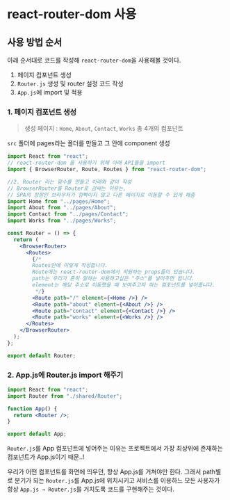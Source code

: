 # react-router-dom 사용

## 사용 방법 순서

아래 순서대로 코드를 작성해 `react-router-dom`을 사용해볼 것이다. 

1. 페이지 컴포넌트 생성
2. `Router.js` 생성 및 router 설정 코드 작성
3. `App.js`에 import 및 적용

### 1. 페이지 컴포넌트 생성

> 생성 페이지 : `Home`, `About`, `Contact`, `Works` 총 4개의 컴포넌트

`src` 폴더에 pages라는 폴더를 만들고 그 안에 component 생성

```jsx
import React from "react";
// react-router-dom 을 사용하기 위해 아래 API들을 import
import { BrowserRouter, Route, Routes } from "react-router-dom";

//2. Router 라는 함수를 만들고 아래와 같이 작성
// BrowserRouter를 Router로 감싸는 이유는, 
// SPA의 장잠인 브라우저가 깜빡이지 않고 다른 페이지로 이동할 수 있게 해줌
import Home from "../pages/Home";
import About from "../pages/About";
import Contact from "../pages/Contact";
import Works from "../pages/Works";

const Router = () => {
  return (
    <BrowserRouter>
      <Routes>
		{/* 
		Routes안에 이렇게 작성합니다. 
		Route에는 react-router-dom에서 지원하는 props들이 있습니다.
		path는 우리가 흔히 말하는 사용하고싶은 "주소"를 넣어주면 됩니다.
		element는 해당 주소로 이동했을 때 보여주고자 하는 컴포넌트를 넣어줍니다.
		 */}
        <Route path="/" element={<Home />} />
        <Route path="about" element={<About />} />
        <Route path="contact" element={<Contact />} />
        <Route path="works" element={<Works />} />
      </Routes>
    </BrowserRouter>
  );
};

export default Router;
```

### 2. App.js에 Router.js import 해주기

```jsx
import React from "react";
import Router from "./shared/Router";

function App() {
  return <Router />;
}

export default App;
```

`Router.js`를 App 컴포넌트에 넣어주는 이유는 프로젝트에서 가장 최상위에 존재하는 컴포넌트가 App.js이기 때문..!

우리가 어떤 컴포넌트를 화면에 띄우던, 항상 App.js를 거쳐야만 한다. 그래서 path별로 분기가 되는 `Router.js`를 App.js에 위치시키고 서비스를 이용하느 모든 사용자가 항상 `App.js → Router.js`를 거치도록 코드를 구현해주는 것이다. 
